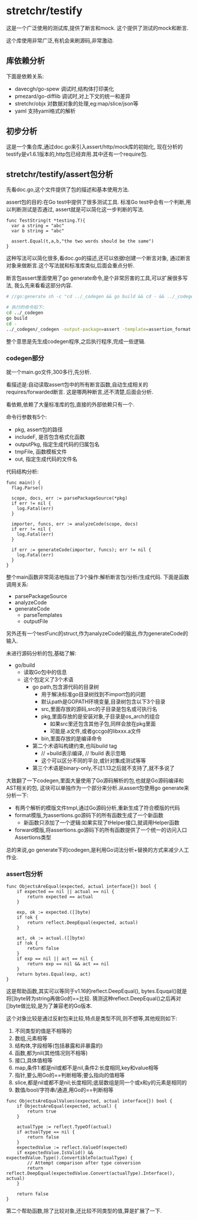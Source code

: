 # stretchr/testify

这是一个广泛使用的测试库,提供了断言和mock.
这个提供了测试的mock和断言.

这个库使用非常广泛,有机会来刷源码,非常激动.

## 库依赖分析

下面是依赖关系:

- davecgh/go-spew 调试时,结构体打印美化
- pmezard/go-difflib 调试时,对上下文的统一和差异
- stretchr/objx 对数据对象的处理,eg:map/slice/json等
- yaml 支持yaml格式的解析

## 初步分析

这是一个集合库,通过doc.go来引入assert/http/mock库的初始化,
现在分析的testify是v1.6.1版本的,http包已经弃用.其中还有一个require包.

## stretchr/testify/assert包分析

先看doc.go,这个文件提供了包的描述和基本使用方法.

assert包的目的:在Go test中提供了很多测试工具.
标准Go test中会有一个判断,用以判断测试是否通过,
assert就是可以简化这一步判断的写法.

```Golang
func TestString(t *testing.T){
  var a string = "abc"
  var b string = "abc"

  assert.Equal(t,a,b,"the two words should be the same")
}
```

这种写法可以简化很多,看doc.go的描述,还可以依据t创建一个断言对象,
通过断言对象来做断言.这个写法就和标准库类似,后面会重点分析.

断言包assert里面使用了go generate命令,是个非常厉害的工具,可以扩展很多写法,
我么先来看看这部分内容.

```bash
# //go:generate sh -c "cd ../_codegen && go build && cd - && ../_codegen/_codegen -output-package=assert -template=assertion_format.go.tmpl"

# 执行的命令如下:
cd ../_codegen
go build
cd - 
../_codegen/_codegen -output-package=assert -template=assertion_format.go.tmpl
```

整个意思是先生成codegen程序,之后执行程序,完成一些逻辑.

### codegen部分

就一个main.go文件,300多行,先分析.

看描述是:自动读取assert包中的所有断言函数,自动生成相关的requires/forwarded断言.
这是哪两种断言,还不清楚,后面会分析.

看依赖,依赖了大量标准库的包,直接的外部依赖只有一个.

命令行参数有5个:

- pkg, assert包的路径
- includeF, 是否包含格式化函数
- outputPkg, 指定生成代码的归属包名
- tmpFile, 函数模板文件
- out, 指定生成代码的文件名

代码结构分析:

    func main() {
      flag.Parse()

      scope, docs, err := parsePackageSource(*pkg)
      if err != nil {
        log.Fatal(err)
      }

      importer, funcs, err := analyzeCode(scope, docs)
      if err != nil {
        log.Fatal(err)
      }

      if err := generateCode(importer, funcs); err != nil {
        log.Fatal(err)
      }
    }

整个main函数非常简洁地指出了3个操作:解析断言包/分析/生成代码.
下面是函数调用关系:

- parsePackageSource
- analyzeCode
- generateCode
  - parseTemplates
  - outputFile

另外还有一个testFunc的struct,作为analyzeCode的输出,作为generateCode的输入.

未进行源码分析的包,基础了解:

- go/build
  - 读取Go包中的信息
  - 这个包定义了3个术语
    - go path,包含源代码的目录树
      - 用于解决标准go目录树找到不import包的问题
      - 默认path是GOPATH环境变量,目录树包含以下3个目录
      - src,里面存放的源码,src的子目录是包名或可执行名
      - pkg,里面存放的是安装对象,子目录是os_arch的组合
        - 如果src里还包含其他子包,同样会放在pkg里面
        - 可能是.a文件,或者gccgo的libxxx.a文件
      - bin,里面存放的是编译命令
    - 第二个术语叫构建约束,也叫build tag
      - // +build表示编译, // !build 表示忽略
      - 这个可以区分不同的平台,或针对集成测试等等
    - 第三个术语是binary-only,不过1.13之后就不支持了,就不多说了

大致翻了一下codegen,里面大量使用了Go源码解析的包,也就是Go源码编译和AST相关的包,
这块可以单独作为一个部分来分析.从assert包使用go generate来分析一下:

- 有两个解析的模版文件tmpl,通过Go源码分析,重新生成了符合模版的代码
- format模版,为assertions.go源码下的所有函数生成了一个新函数
  - 新函数只添加了一个逻辑:如果实现了tHelper接口,就调用Helper函数
- forward模版,将assertions.go源码下的所有函数提供了一个统一的访问入口Assertions类型

总的来说,go generate下的codegen,是利用Go词法分析+替换的方式来减少人工作业.

### assert包分析

```Golang
func ObjectsAreEqual(expected, actual interface{}) bool {
	if expected == nil || actual == nil {
		return expected == actual
	}

	exp, ok := expected.([]byte)
	if !ok {
		return reflect.DeepEqual(expected, actual)
	}

	act, ok := actual.([]byte)
	if !ok {
		return false
	}
	if exp == nil || act == nil {
		return exp == nil && act == nil
	}
	return bytes.Equal(exp, act)
}
```

这是帮助函数,其实可以等同于v1.16的reflect.DeepEqual(),
bytes.Equqal()就是将[]byte转为string再做Go的==比较.
猜测这种reflect.DeepEqual()之后再对[]byte做比较,是为了兼容老的Go版本.

这个对象比较是通过反射包来比较,特点是类型不同,则不想等,其他规则如下:

1. 不同类型的值是不相等的
2. 数组,元素相等
3. 结构体,字段相等(包括暴露和非暴露的)
4. 函数,都为nil(其他情况则不相等)
5. 接口,具体值相等
6. map,条件1:都是nil或都不是nil,条件2:长度相同,key和value相等
7. 指针,要么用Go的==判断相等;要么指向的值相等
8. slice,都是nil或都不是nil;长度相同;底层数组是同一个或x和y的元素是相同的
9. 数值/bool/字符串/通道,用Go的==判断相等

```Golang
func ObjectsAreEqualValues(expected, actual interface{}) bool {
	if ObjectsAreEqual(expected, actual) {
		return true
	}

	actualType := reflect.TypeOf(actual)
	if actualType == nil {
		return false
	}
	expectedValue := reflect.ValueOf(expected)
	if expectedValue.IsValid() && expectedValue.Type().ConvertibleTo(actualType) {
		// Attempt comparison after type conversion
		return reflect.DeepEqual(expectedValue.Convert(actualType).Interface(), actual)
	}

	return false
}
```

第二个帮助函数,除了比较对象,还比较不同类型的值,算是扩展了一下.
